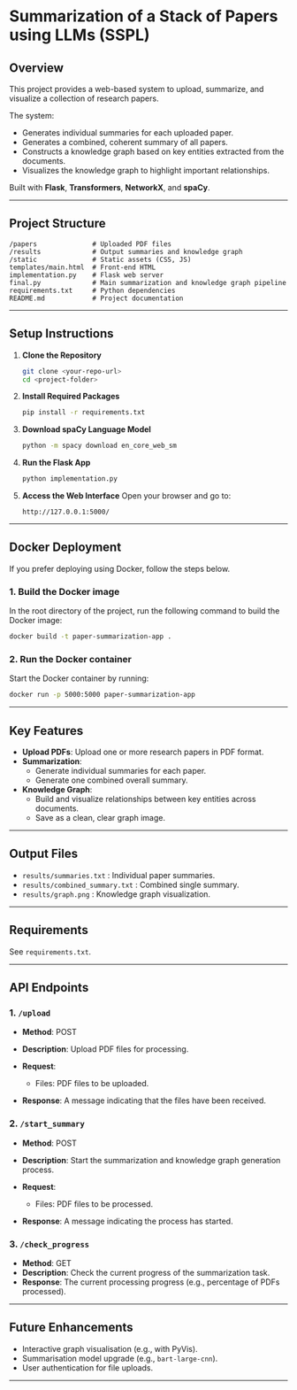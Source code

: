 # Summarization of a Stack of Papers using LLMs (SSPL)

## Overview
This project provides a web-based system to upload, summarize, and visualize a collection of research papers.

The system:
- Generates individual summaries for each uploaded paper.
- Generates a combined, coherent summary of all papers.
- Constructs a knowledge graph based on key entities extracted from the documents.
- Visualizes the knowledge graph to highlight important relationships.

Built with **Flask**, **Transformers**, **NetworkX**, and **spaCy**.

---

## Project Structure

```
/papers              # Uploaded PDF files
/results             # Output summaries and knowledge graph
/static              # Static assets (CSS, JS)
templates/main.html  # Front-end HTML
implementation.py    # Flask web server
final.py             # Main summarization and knowledge graph pipeline
requirements.txt     # Python dependencies
README.md            # Project documentation
```

---

## Setup Instructions

1. **Clone the Repository**
   ```bash
   git clone <your-repo-url>
   cd <project-folder>
   ```

2. **Install Required Packages**
   ```bash
   pip install -r requirements.txt
   ```

3. **Download spaCy Language Model**
   ```bash
   python -m spacy download en_core_web_sm
   ```

4. **Run the Flask App**
   ```bash
   python implementation.py
   ```

5. **Access the Web Interface**
   Open your browser and go to:
   ```
   http://127.0.0.1:5000/
   ```

---

## Docker Deployment

If you prefer deploying using Docker, follow the steps below.

### 1. Build the Docker image

In the root directory of the project, run the following command to build the Docker image:

```bash
docker build -t paper-summarization-app .
```

### 2. Run the Docker container

Start the Docker container by running:

```bash
docker run -p 5000:5000 paper-summarization-app
```

---

## Key Features
- **Upload PDFs**: Upload one or more research papers in PDF format.
- **Summarization**:
  - Generate individual summaries for each paper.
  - Generate one combined overall summary.
- **Knowledge Graph**:
  - Build and visualize relationships between key entities across documents.
  - Save as a clean, clear graph image.

---

## Output Files
- `results/summaries.txt` : Individual paper summaries.
- `results/combined_summary.txt` : Combined single summary.
- `results/graph.png` : Knowledge graph visualization.

---

## Requirements
See `requirements.txt`.

---

## API Endpoints

### 1. `/upload`

* **Method**: POST
* **Description**: Upload PDF files for processing.
* **Request**:

  * Files: PDF files to be uploaded.
* **Response**: A message indicating that the files have been received.

### 2. `/start_summary`

* **Method**: POST
* **Description**: Start the summarization and knowledge graph generation process.
* **Request**:

  * Files: PDF files to be processed.
* **Response**: A message indicating the process has started.

### 3. `/check_progress`

* **Method**: GET
* **Description**: Check the current progress of the summarization task.
* **Response**: The current processing progress (e.g., percentage of PDFs processed).

---


## Future Enhancements
- Interactive graph visualisation (e.g., with PyVis).
- Summarisation model upgrade (e.g., `bart-large-cnn`).
- User authentication for file uploads.

---
